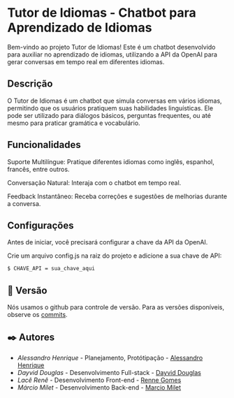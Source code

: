 # Tutor de Idiomas - Chatbot para Aprendizado de Idiomas
Bem-vindo ao projeto Tutor de Idiomas! Este é um chatbot desenvolvido para auxiliar no aprendizado de idiomas, utilizando a API da OpenAI para gerar conversas em tempo real em diferentes idiomas.

## Descrição
O Tutor de Idiomas é um chatbot que simula conversas em vários idiomas, permitindo que os usuários pratiquem suas habilidades linguísticas. Ele pode ser utilizado para diálogos básicos, perguntas frequentes, ou até mesmo para praticar gramática e vocabulário.

## Funcionalidades

Suporte Multilíngue: Pratique diferentes idiomas como inglês, espanhol, francês, entre outros.

Conversação Natural: Interaja com o chatbot em tempo real.

Feedback Instantâneo: Receba correções e sugestões de melhorias durante a conversa.

## Configurações

Antes de iniciar, você precisará configurar a chave da API da OpenAI.

Crie um arquivo config.js na raiz do projeto e adicione a sua chave de API:

```bash 
$ CHAVE_API = sua_chave_aqui
```

## 📌 Versão

Nós usamos o github para controle de versão. Para as versões disponíveis, observe os [commits](https://github.com/dayviddouglas/tutor_idiomas/commits/main). 

## ✒️ Autores

* *Alessandro Henrique* - Planejamento, Protótipação - [Alessandro Henrique](https://github.com/alessandrohpsf)
* *Dayvid Douglas* - Desenvolvimento Full-stack - [Dayvid Douglas](https://github.com/dayviddouglas)
* *Lacê Renê* - Desenvolvimento Front-end - [Renne Gomes](https://github.com/rennegomes)
* *Márcio Milet* - Desenvolvimento Back-end - [Marcio Milet](https://github.com/marciomilet)
